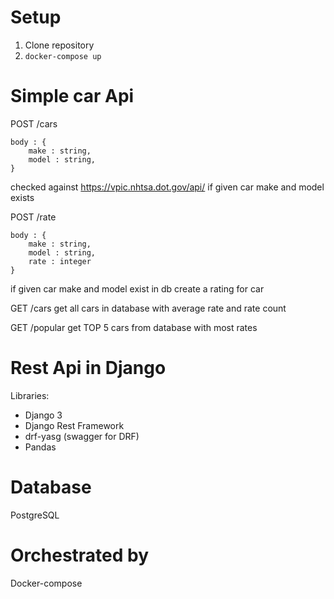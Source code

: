 # Setup
1. Clone repository
1. `docker-compose up`
# Simple car Api

POST /cars
```
body : {
    make : string,
    model : string,
}
```
checked against  https://vpic.nhtsa.dot.gov/api/ if given car make and model exists

POST /rate
```
body : {
    make : string,
    model : string,
    rate : integer
}
```
if given car make and model exist in db create a rating for car


GET /cars
get all cars in database with average rate and rate count 

GET /popular
get TOP 5 cars from database with most rates


# Rest Api in Django
Libraries: 
- Django 3
- Django Rest Framework
- drf-yasg (swagger for DRF)
- Pandas

# Database
PostgreSQL
# Orchestrated by
Docker-compose
